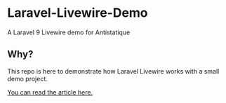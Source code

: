 # Laravel-Livewire-Demo
A Laravel 9 Livewire demo for Antistatique

## Why?
This repo is here to demonstrate how Laravel Livewire works with a small demo project.

[You can read the article here.](https://antistatique.net/blog/laravel-livewire)
